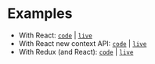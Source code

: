 # Examples

* With React: [`code`](./examples/react) | [`live`](https://stackblitz.com/github/router5/router5/tree/master/examples/react)
* With React new context API: [`code`](./examples/react-new-context-api) | [`live`](https://stackblitz.com/github/router5/router5/tree/master/examples/react-new-context-api)
* With Redux (and React): [`code`](./examples/react-redux) | [`live`](https://stackblitz.com/github/router5/router5/tree/master/examples/react-redux)
